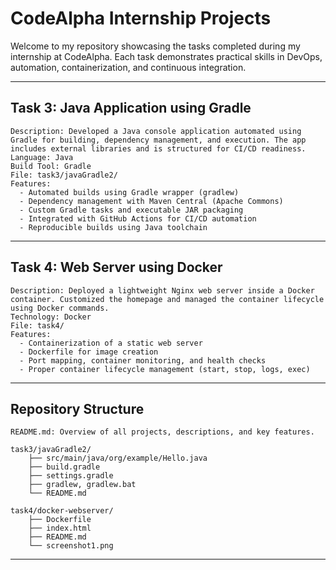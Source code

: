 # CodeAlpha Internship Projects

Welcome to my repository showcasing the tasks completed during my internship at CodeAlpha. Each task demonstrates practical skills in DevOps, automation, containerization, and continuous integration.

---

## Task 3: Java Application using Gradle

    Description: Developed a Java console application automated using Gradle for building, dependency management, and execution. The app includes external libraries and is structured for CI/CD readiness.
    Language: Java
    Build Tool: Gradle
    File: task3/javaGradle2/
    Features: 
      - Automated builds using Gradle wrapper (gradlew)
      - Dependency management with Maven Central (Apache Commons)
      - Custom Gradle tasks and executable JAR packaging
      - Integrated with GitHub Actions for CI/CD automation
      - Reproducible builds using Java toolchain

---

## Task 4: Web Server using Docker

    Description: Deployed a lightweight Nginx web server inside a Docker container. Customized the homepage and managed the container lifecycle using Docker commands.
    Technology: Docker
    File: task4/
    Features:
      - Containerization of a static web server
      - Dockerfile for image creation
      - Port mapping, container monitoring, and health checks
      - Proper container lifecycle management (start, stop, logs, exec)

---

## Repository Structure

    README.md: Overview of all projects, descriptions, and key features.
    
    task3/javaGradle2/
        ├── src/main/java/org/example/Hello.java   
        ├── build.gradle                              
        ├── settings.gradle                           
        ├── gradlew, gradlew.bat                                            
        └── README.md                                 
    
    task4/docker-webserver/
        ├── Dockerfile                                
        ├── index.html                                
        ├── README.md                                 
        └── screenshot1.png                              

---

